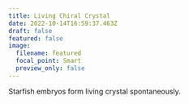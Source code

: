 ```yaml
---
title: Living Chiral Crystal
date: 2022-10-14T16:59:37.463Z
draft: false
featured: false
image:
  filename: featured
  focal_point: Smart
  preview_only: false
---
```

S﻿tarfish embryos form living crystal spontaneously.